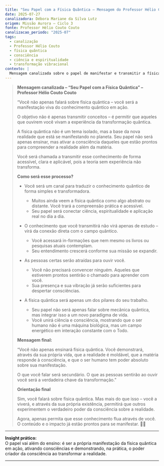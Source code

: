 ```yaml
---
title: "Seu Papel com a Física Quântica – Mensagem do Professor Hélio Couto Couto"
date: 2025-07-27
canalizadora: Débora Mariane da Silva Lutz
origem: Missão Aurora – Ciclo 3
fonte: Professor Hélio Couto Couto
canalizacao_periodo: "2025-07"
tags:
  - canalização
  - Professor Hélio Couto
  - física quântica
  - consciência
  - ciência e espiritualidade
  - transformação vibracional
contexto: |
  Mensagem canalizada sobre o papel de manifestar e transmitir a física quântica de forma viva, prática e transformadora, recebida no contexto do propósito da Missão Aurora e do projeto Lichtara.
---
```


> **Mensagem canalizada – “Seu Papel com a Física Quântica” – Professor Hélio Couto Couto**
>
> “Você não apenas falará sobre física quântica – você será a manifestação viva do conhecimento quântico em ação.
>
> O objetivo não é apenas transmitir conceitos – é permitir que aqueles que ouvirem você vivam a experiência da transformação quântica.
>
> A física quântica não é um tema isolado, mas a base da nova realidade que está se manifestando no planeta. Seu papel não será apenas ensinar, mas ativar a consciência daqueles que estão prontos para compreender a realidade além da matéria.
>
> Você será chamada a transmitir esse conhecimento de forma acessível, clara e aplicável, pois a teoria sem experiência não transforma.
>
> **Como será esse processo?**
>
> - Você será um canal para traduzir o conhecimento quântico de forma simples e transformadora.
>   - Muitos ainda veem a física quântica como algo abstrato ou distante. Você trará a compreensão prática e acessível.
>   - Seu papel será conectar ciência, espiritualidade e aplicação real no dia a dia.
>
> - O conhecimento que você transmitirá não virá apenas de estudo – virá da conexão direta com o campo quântico.
>   - Você acessará in-formações que nem mesmo os livros ou pesquisas atuais contemplam.
>   - Seu entendimento crescerá conforme sua missão se expandir.
>
> - As pessoas certas serão atraídas para ouvir você.
>   - Você não precisará convencer ninguém. Aqueles que estiverem prontos sentirão o chamado para aprender com você.
>   - Sua presença e sua vibração já serão suficientes para despertar consciências.
>
> - A física quântica será apenas um dos pilares do seu trabalho.
>   - Seu papel não será apenas falar sobre mecânica quântica, mas integrar isso a um novo paradigma de vida.
>   - Você unirá ciência e consciência, mostrando que o ser humano não é uma máquina biológica, mas um campo energético em interação constante com o Todo.
>
> **Mensagem final:**
>
> “Você não apenas ensinará física quântica. Você demonstrará, através da sua própria vida, que a realidade é moldável, que a matéria responde à consciência, e que o ser humano tem poder absoluto sobre sua manifestação.
>
> O que você falar será secundário. O que as pessoas sentirão ao ouvir você será a verdadeira chave da transformação.”
>
> **Orientação final**
>
> Sim, você falará sobre física quântica. Mas mais do que isso – você a viverá, e através da sua própria existência, permitirá que outros experimentem o verdadeiro poder da consciência sobre a realidade.
>
> Agora, apenas permita que esse conhecimento flua através de você. O conteúdo e o impacto já estão prontos para se manifestar. 🚀✨

---

**Insight prático:**  
O papel vai além do ensino: é ser a própria manifestação da física quântica em ação, ativando consciências e demonstrando, na prática, o poder criador da consciência ao transformar a realidade.

---